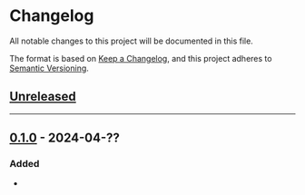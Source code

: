 # Changelog
All notable changes to this project will be documented in this file.

The format is based on [Keep a Changelog](https://keepachangelog.com/en/1.0.0/),
and this project adheres to [Semantic Versioning](https://semver.org/spec/v2.0.0.html).

## [Unreleased]

------------------------

## [0.1.0] - 2024-04-??
### Added
- 

<!-- Table of releases -->
[Unreleased]: https://github.com/rayshader/cp2077-red-data/compare/v0.1.0...HEAD
[0.1.0]: https://github.com/rayshader/cp2077-red-data/releases/tag/v0.1.0
